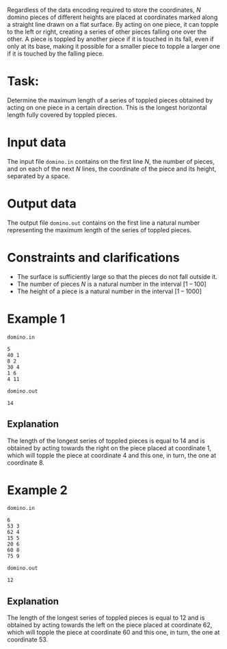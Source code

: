 Regardless of the data encoding required to store the coordinates, $N$ domino pieces of different heights are placed at coordinates marked along a straight line drawn on a flat surface. By acting on one piece, it can topple to the left or right, creating a series of other pieces falling one over the other. A piece is toppled by another piece if it is touched in its fall, even if only at its base, making it possible for a smaller piece to topple a larger one if it is touched by the falling piece.

# Task:

Determine the maximum length of a series of toppled pieces obtained by acting on one piece in a certain direction. This is the longest horizontal length fully covered by toppled pieces.

# Input data

The input file `domino.in` contains on the first line $N$, the number of pieces, and on each of the next $N$ lines, the coordinate of the piece and its height, separated by a space.

# Output data

The output file `domino.out` contains on the first line a natural number representing the maximum length of the series of toppled pieces.

# Constraints and clarifications

* The surface is sufficiently large so that the pieces do not fall outside it.
* The number of pieces $N$ is a natural number in the interval [$1$ – $100$]
* The height of a piece is a natural number in the interval [$1$ – $1000$]

# Example 1

`domino.in`
```
5
40 1
8 2
30 4
1 6
4 11
```

`domino.out`
```
14
```

## Explanation

The length of the longest series of toppled pieces is equal to $14$ and is obtained by acting towards the right on the piece placed at coordinate $1$, which will topple the piece at coordinate $4$ and this one, in turn, the one at coordinate $8$.

# Example 2

`domino.in`
```
6
53 3
62 4
15 5
20 6
60 8
75 9
```

`domino.out`
```
12
```

## Explanation

The length of the longest series of toppled pieces is equal to $12$ and is obtained by acting towards the left on the piece placed at coordinate $62$, which will topple the piece at coordinate $60$ and this one, in turn, the one at coordinate $53$.